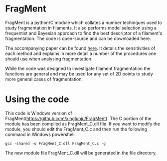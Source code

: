 # FragMent
FragMent is a python/C module which collates a number techniques used to study fragmentation in filaments. It also performs model selection using a frequentist and Bayesian approach to find the best descriptor of a filament's fragmentation. The code is open-source and can be downloaded here.

The accompanying paper can be found [here](http://adsabs.harvard.edu/abs/2019arXiv190106205C). It details the sensitivities of each method and explains in more detail a number of the procedures one should use when analysing fragmentation.

While the code was designed to investigate filament fragmentation the functions are general and may be used for any set of 2D points to study more general cases of fragmentation.

# Using the code
This code is Windows version of FragMent(https://github.com/xinglunju/FragMent). The C portion of the module has been compiled as FragMent_C.dll file. If you want to modify the module, you should edit the FragMent_C.c and then run the following command in Windows powershell:
```
gcc -shared -o FragMent_C.dll FragMent_C.c -g
```
The new module file FragMent_C.dll will be generated in the file directory.
